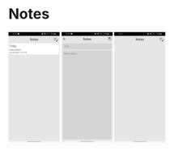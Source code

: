 # Notes
<img aling="left" src="img/img1.jpg" width="20%">
<img aling="center" src="img/img2.jpg" width="20%">
<img aling="right" src="img/img3.jpg" width="20%">
